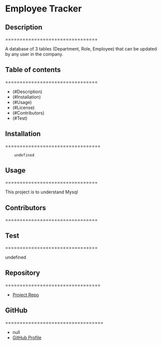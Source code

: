 
# Employee Tracker

## Description 
================================

A database of 3 tables (Department, Role, Employee) that can be updated by any user in the company.

## Table of contents
================================

* (#Description)
* (#Installation)
* (#Usage)
* (#License)
* (#Contributors)
* (#Test)

## Installation
=================================

        undefined

## Usage
================================

This project is to understand Mysql


## Contributors
================================



## Test
================================

undefined


## Repository
=================================

- [Project Repo](https://github.com/arodrigu1/Employee-Management-System)

## GitHub
==================================


- null
- [GitHub Profile](https://github.com/arodrigu1)


